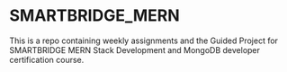 # SMARTBRIDGE_MERN
This is a repo containing weekly assignments and the Guided Project for SMARTBRIDGE MERN Stack Development and MongoDB developer certification course.
